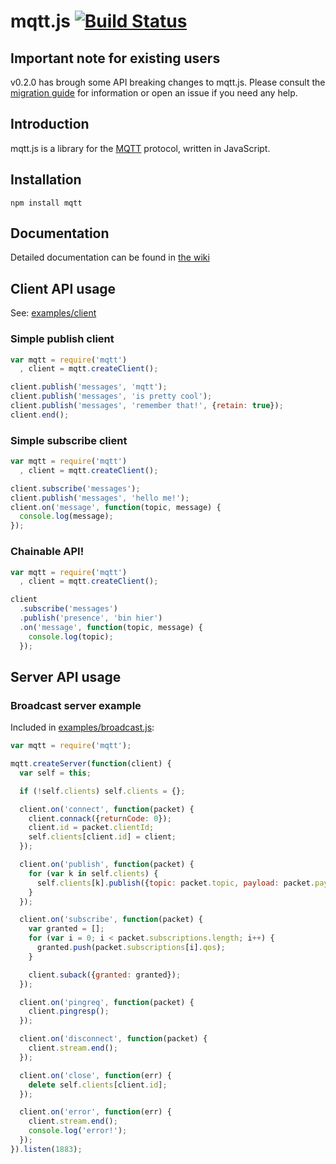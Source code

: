 # mqtt.js [![Build Status](https://travis-ci.org/adamvr/MQTT.js.png)](https://travis-ci.org/adamvr/MQTT.js)

## Important note for existing users

v0.2.0 has brough some API breaking changes to mqtt.js. Please
consult the [migration guide](http://github.com/adamvr/MQTT.js/wiki/migration) for information
or open an issue if you need any help.

## Introduction

mqtt.js is a library for the [MQTT](http://mqtt.org/) protocol, written in JavaScript.


## Installation

    npm install mqtt

## Documentation

Detailed documentation can be found in [the wiki](http://github.com/adamvr/MQTT.js/wiki)

## Client API usage

See: [examples/client](https://github.com/adamvr/MQTT.js/tree/master/examples/client)

### Simple publish client

```js
var mqtt = require('mqtt')
  , client = mqtt.createClient();

client.publish('messages', 'mqtt');
client.publish('messages', 'is pretty cool');
client.publish('messages', 'remember that!', {retain: true});
client.end();
```

### Simple subscribe client

```js
var mqtt = require('mqtt')
  , client = mqtt.createClient();

client.subscribe('messages');
client.publish('messages', 'hello me!');
client.on('message', function(topic, message) {
  console.log(message);
});
```

### Chainable API!

```js
var mqtt = require('mqtt')
  , client = mqtt.createClient();

client
  .subscribe('messages')
  .publish('presence', 'bin hier')
  .on('message', function(topic, message) {
    console.log(topic);
  });
```

## Server API usage

### Broadcast server example

Included in [examples/broadcast.js](https://github.com/adamvr/MQTT.js/blob/master/examples/server/broadcast.js):

```js
var mqtt = require('mqtt');

mqtt.createServer(function(client) {
  var self = this;

  if (!self.clients) self.clients = {};

  client.on('connect', function(packet) {
    client.connack({returnCode: 0});
    client.id = packet.clientId;
    self.clients[client.id] = client;
  });

  client.on('publish', function(packet) {
    for (var k in self.clients) {
      self.clients[k].publish({topic: packet.topic, payload: packet.payload});
    }
  });

  client.on('subscribe', function(packet) {
    var granted = [];
    for (var i = 0; i < packet.subscriptions.length; i++) {
      granted.push(packet.subscriptions[i].qos);
    }

    client.suback({granted: granted});
  });

  client.on('pingreq', function(packet) {
    client.pingresp();
  });

  client.on('disconnect', function(packet) {
    client.stream.end();
  });

  client.on('close', function(err) {
    delete self.clients[client.id];
  });

  client.on('error', function(err) {
    client.stream.end();
    console.log('error!');
  });
}).listen(1883);
```
